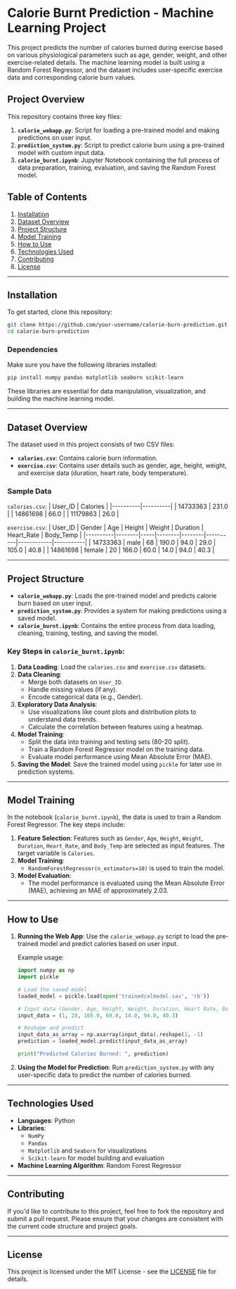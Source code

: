 
# Calorie Burnt Prediction - Machine Learning Project

This project predicts the number of calories burned during exercise based on various physiological parameters such as age, gender, weight, and other exercise-related details. The machine learning model is built using a Random Forest Regressor, and the dataset includes user-specific exercise data and corresponding calorie burn values.

## Project Overview

This repository contains three key files:
1. **`calorie_webapp.py`**: Script for loading a pre-trained model and making predictions on user input.
2. **`prediction_system.py`**: Script to predict calorie burn using a pre-trained model with custom input data.
3. **`calorie_burnt.ipynb`**: Jupyter Notebook containing the full process of data preparation, training, evaluation, and saving the Random Forest model.

## Table of Contents

1. [Installation](#installation)
2. [Dataset Overview](#dataset-overview)
3. [Project Structure](#project-structure)
4. [Model Training](#model-training)
5. [How to Use](#how-to-use)
6. [Technologies Used](#technologies-used)
7. [Contributing](#contributing)
8. [License](#license)

---

## Installation

To get started, clone this repository:

```bash
git clone https://github.com/your-username/calorie-burn-prediction.git
cd calorie-burn-prediction
```

### Dependencies

Make sure you have the following libraries installed:

```bash
pip install numpy pandas matplotlib seaborn scikit-learn
```

These libraries are essential for data manipulation, visualization, and building the machine learning model.

---

## Dataset Overview

The dataset used in this project consists of two CSV files:
- **`calories.csv`**: Contains calorie burn information.
- **`exercise.csv`**: Contains user details such as gender, age, height, weight, and exercise data (duration, heart rate, body temperature).

### Sample Data

`calories.csv`:
| User_ID  | Calories |
|----------|----------|
| 14733363 | 231.0    |
| 14861698 | 66.0     |
| 11179863 | 26.0     |

`exercise.csv`:
| User_ID  | Gender | Age | Height | Weight | Duration | Heart_Rate | Body_Temp |
|----------|--------|-----|--------|--------|----------|------------|-----------|
| 14733363 | male   | 68  | 190.0  | 94.0   | 29.0     | 105.0      | 40.8      |
| 14861698 | female | 20  | 166.0  | 60.0   | 14.0     | 94.0       | 40.3      |

---

## Project Structure

- **`calorie_webapp.py`**: Loads the pre-trained model and predicts calorie burn based on user input.
- **`prediction_system.py`**: Provides a system for making predictions using a saved model.
- **`calorie_burnt.ipynb`**: Contains the entire process from data loading, cleaning, training, testing, and saving the model.

### Key Steps in `calorie_burnt.ipynb`:

1. **Data Loading**: Load the `calories.csv` and `exercise.csv` datasets.
2. **Data Cleaning**: 
   - Merge both datasets on `User_ID`.
   - Handle missing values (if any).
   - Encode categorical data (e.g., Gender).
3. **Exploratory Data Analysis**:
   - Use visualizations like count plots and distribution plots to understand data trends.
   - Calculate the correlation between features using a heatmap.
4. **Model Training**:
   - Split the data into training and testing sets (80-20 split).
   - Train a Random Forest Regressor model on the training data.
   - Evaluate model performance using Mean Absolute Error (MAE).
5. **Saving the Model**: Save the trained model using `pickle` for later use in prediction systems.

---

## Model Training

In the notebook (`calorie_burnt.ipynb`), the data is used to train a Random Forest Regressor. The key steps include:
1. **Feature Selection**: Features such as `Gender`, `Age`, `Height`, `Weight`, `Duration`, `Heart_Rate`, and `Body_Temp` are selected as input features. The target variable is `Calories`.
2. **Model Training**:
   - `RandomForestRegressor(n_estimators=10)` is used to train the model.
3. **Model Evaluation**:
   - The model performance is evaluated using the Mean Absolute Error (MAE), achieving an MAE of approximately 2.03.

---

## How to Use

1. **Running the Web App**:
   Use the `calorie_webapp.py` script to load the pre-trained model and predict calories based on user input.

   Example usage:
   ```python
   import numpy as np
   import pickle

   # Load the saved model
   loaded_model = pickle.load(open('trainedcalmodel.sav', 'rb'))

   # Input data (Gender, Age, Height, Weight, Duration, Heart Rate, Body Temp)
   input_data = (1, 20, 166.0, 60.0, 14.0, 94.0, 40.3)

   # Reshape and predict
   input_data_as_array = np.asarray(input_data).reshape(1, -1)
   prediction = loaded_model.predict(input_data_as_array)

   print("Predicted Calories Burned: ", prediction)
   ```

2. **Using the Model for Prediction**:
   Run `prediction_system.py` with any user-specific data to predict the number of calories burned.

---

## Technologies Used

- **Languages**: Python
- **Libraries**: 
  - `NumPy`
  - `Pandas`
  - `Matplotlib` and `Seaborn` for visualizations
  - `Scikit-learn` for model building and evaluation
- **Machine Learning Algorithm**: Random Forest Regressor

---

## Contributing

If you'd like to contribute to this project, feel free to fork the repository and submit a pull request. Please ensure that your changes are consistent with the current code structure and project goals.

---

## License

This project is licensed under the MIT License - see the [LICENSE](LICENSE) file for details.
